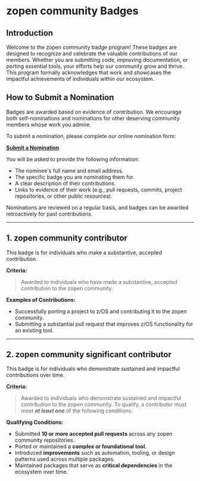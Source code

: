 # zopen community Badges

## Introduction

Welcome to the zopen community badge program! These badges are designed to recognize and celebrate the valuable contributions of our members. Whether you are submitting code, improving documentation, or porting essential tools, your efforts help our community grow and thrive. This program formally acknowledges that work and showcases the impactful achievements of individuals within our ecosystem.

## How to Submit a Nomination

Badges are awarded based on evidence of contribution. We encourage both self-nominations and nominations for other deserving community members whose work you admire.

To submit a nomination, please complete our online nomination form:

[**Submit a Nomination**](https://docs.google.com/forms/d/e/1FAIpQLSdsq902oSpRJPfxZrvE_b3EVKUzY0VMbYPd6CBvrUGSBNgOtQ/viewform?usp=sf_link)

You will be asked to provide the following information:

* The nominee's full name and email address.
* The specific badge you are nominating them for.
* A clear description of their contributions.
* Links to evidence of their work (e.g., pull requests, commits, project repositories, or other public resources).

Nominations are reviewed on a regular basis, and badges can be awarded retroactively for past contributions.

---

## 1. zopen community contributor

This badge is for individuals who make a substantive, accepted contribution.

**Criteria:**

> Awarded to individuals who have made a substantive, accepted contribution to the zopen community.

**Examples of Contributions:**

* Successfully porting a project to z/OS and contributing it to the zopen community.
* Submitting a substantial pull request that improves z/OS functionality for an existing tool.

---

## 2. zopen community significant contributor

This badge is for individuals who demonstrate sustained and impactful contributions over time.

**Criteria:**

> Awarded to individuals who demonstrate sustained and impactful contribution to the zopen community. To qualify, a contributor must meet ***at least one*** of the following conditions:

**Qualifying Conditions:**

* Submitted **10 or more accepted pull requests** across any zopen community repositories.
* Ported or maintained a **complex or foundational tool**.
* Introduced **improvements** such as automation, tooling, or design patterns used across multiple packages.
* Maintained packages that serve as **critical dependencies** in the ecosystem over time.
